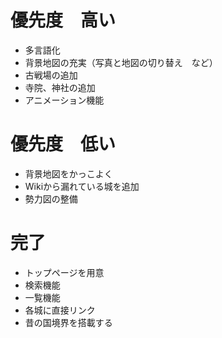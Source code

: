 # 優先度　高い
- 多言語化
- 背景地図の充実（写真と地図の切り替え　など）
- 古戦場の追加
- 寺院、神社の追加
- アニメーション機能

# 優先度　低い
- 背景地図をかっこよく
- Wikiから漏れている城を追加
- 勢力図の整備

# 完了
- トップページを用意
- 検索機能
- 一覧機能
- 各城に直接リンク
- 昔の国境界を搭載する

